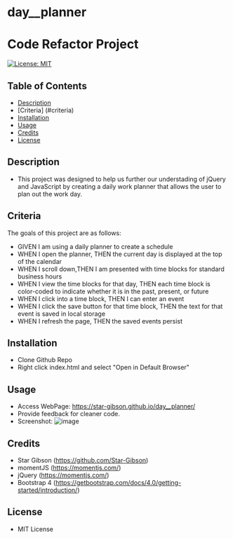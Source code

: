 # day__planner
# Code Refactor Project
[![License: MIT](https://img.shields.io/badge/License-MIT-blue.svg)](https://opensource.org/licenses/MIT) 

## Table of Contents
* [Description](#description)
* [Criteria] (#criteria)
* [Installation](#installation)
* [Usage](#usage)
* [Credits](#credits)
* [License](#license)


## Description
- This project was designed to help us further our understading of jQuery and JavaScript by creating a daily work planner that allows the user to plan out the work day. 

## Criteria
The goals of this project are as follows: 
- GIVEN I am using a daily planner to create a schedule
- WHEN I open the planner, THEN the current day is displayed at the top of the calendar
- WHEN I scroll down,THEN I am presented with time blocks for standard business hours
- WHEN I view the time blocks for that day, THEN each time block is color-coded to indicate whether it is in the past, present, or future
- WHEN I click into a time block, THEN I can enter an event
- WHEN I click the save button for that time block, THEN the text for that event is saved in local storage
- WHEN I refresh the page, THEN the saved events persist

## Installation
- Clone Github Repo
- Right click index.html and select "Open in Default Browser"

## Usage 
- Access WebPage: https://star-gibson.github.io/day__planner/
- Provide feedback for cleaner code.
- Screenshot: 
  ![image](https://user-images.githubusercontent.com/72622031/98893036-9eda2b80-246f-11eb-8eb3-725e6cf25123.png)

## Credits
- Star Gibson (https://github.com/Star-Gibson)
- momentJS (https://momentjs.com/)
- jQuery (https://momentjs.com/)
- Bootstrap 4 (https://getbootstrap.com/docs/4.0/getting-started/introduction/)

## License
- MIT License